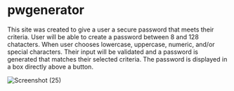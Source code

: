 # pwgenerator
This site was created to give a user a secure password that meets their criteria.
User will be able to create a password between 8 and 128 chatacters.
When user chooses lowercase, uppercase, numeric, and/or special characters.
Their input will be validated and a password is generated that matches their selected criteria.
The password is displayed in a box directly above a button.

![Screenshot (25)](https://user-images.githubusercontent.com/66184450/92508146-f5e82980-f1bc-11ea-995d-3df989fdf57b.png)

